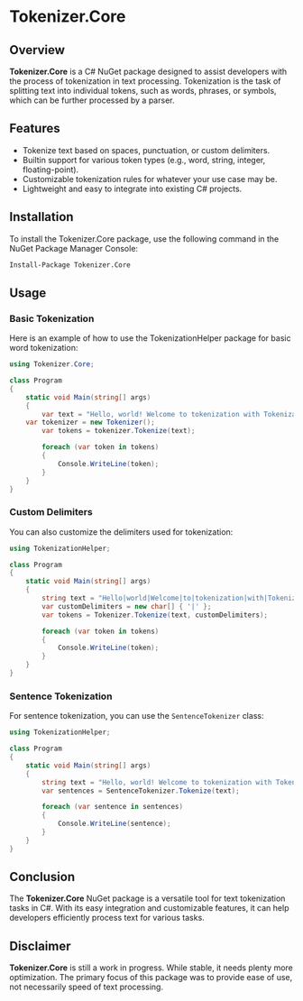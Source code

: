 # Tokenizer.Core

## Overview

**Tokenizer.Core** is a C# NuGet package designed to assist developers with the process of tokenization in text processing. Tokenization is the task of splitting text into individual tokens, such as words, phrases, or symbols, which can be further processed by a parser.

## Features

- Tokenize text based on spaces, punctuation, or custom delimiters.
- Builtin support for various token types (e.g., word, string, integer, floating-point).
- Customizable tokenization rules for whatever your use case may be.
- Lightweight and easy to integrate into existing C# projects.

## Installation

To install the Tokenizer.Core package, use the following command in the NuGet Package Manager Console:

```bash
Install-Package Tokenizer.Core
```

## Usage

### Basic Tokenization

Here is an example of how to use the TokenizationHelper package for basic word tokenization:

```csharp
using Tokenizer.Core;

class Program
{
    static void Main(string[] args)
    {
        var text = "Hello, world! Welcome to tokenization with TokenizationHelper.";
	var tokenizer = new Tokenizer();
        var tokens = tokenizer.Tokenize(text);

        foreach (var token in tokens)
        {
            Console.WriteLine(token);
        }
    }
}
```

### Custom Delimiters

You can also customize the delimiters used for tokenization:

```csharp
using TokenizationHelper;

class Program
{
    static void Main(string[] args)
    {
        string text = "Hello|world|Welcome|to|tokenization|with|TokenizationHelper";
        var customDelimiters = new char[] { '|' };
        var tokens = Tokenizer.Tokenize(text, customDelimiters);

        foreach (var token in tokens)
        {
            Console.WriteLine(token);
        }
    }
}
```

### Sentence Tokenization

For sentence tokenization, you can use the `SentenceTokenizer` class:

```csharp
using TokenizationHelper;

class Program
{
    static void Main(string[] args)
    {
        string text = "Hello, world! Welcome to tokenization with TokenizationHelper. This is another sentence.";
        var sentences = SentenceTokenizer.Tokenize(text);

        foreach (var sentence in sentences)
        {
            Console.WriteLine(sentence);
        }
    }
}
```

## Conclusion

The **Tokenizer.Core** NuGet package is a versatile tool for text tokenization tasks in C#. With its easy integration and customizable features, it can help developers efficiently process text for various tasks.

## Disclaimer

**Tokenizer.Core** is still a work in progress. While stable, it needs plenty more optimization. The primary focus of this package was to provide ease of use, not necessarily speed of text processing. 